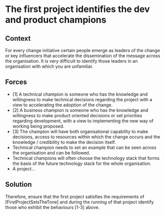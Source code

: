 # The first project identifies the dev and product champions

## Context
For every change initiative certain people emerge as leaders of the change or key influencers that accelerate the dissemination of the message across the organisation. It is very difficult to identify those leaders in an organisation with which you are unfamiliar.  

## Forces
+ [1] A technical champion is someone who has the knowledge and willingness to make technical decisions regarding the project with a view to accelerating the adoption of the change. 
+ [2] A business champion is someone who has the knowledge and willingness to make product oriented decisions or set priorities   regarding development, with a view to implementing the new way of working being proposed. 
+ [3] The champion will have both organisational capability to make decisions, access to resources within which the change occurs and the knowledge / credibility to make the decision itself. 
+ Technical champion needs to set an example that can be seen across the organisation and can be followed. 
+ Technical champions will often choose the technology stack that forms the basis of the future technology stack for the whole organisation. 
+ A project…

## Solution

Therefore, ensure that the first project satisfies the requirements of [FirstProjectSetsTheTone] and during the running of that project identify those who exhibit the behaviours [1-3] above.